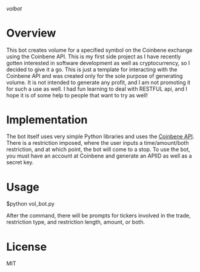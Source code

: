 ###### volbot

# Overview

This bot creates volume for a specified symbol on the Coinbene exchange using the Coinbene API. This is my first side project as I have recently gotten interested in software development as well as cryptocurrency, so I decided to give it a go. This is just a template for interacting with the Coinbene API and was created only for the sole purpose of generating volume. It is not intended to generate any profit, and I am not promoting it for such a use as well. I had fun learning to deal with RESTFUL api, and I hope it is of some help to people that want to try as well!

# Implementation

The bot itself uses very simple Python libraries and uses the [Coinbene API](). There is a restriction imposed, where the user inputs a time/amount/both restriction, and at which point, the bot will come to a stop. To use the bot, you must have an account at Coinbene and generate an APIID as well as a secret key.

# Usage

$python vol_bot.py

After the command, there will be prompts for tickers involved in the trade, restriction type, and restriction length, amount, or both.

# License

MIT
